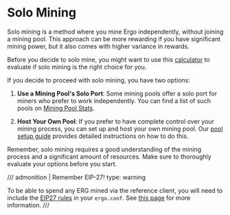 # Solo Mining

Solo mining is a method where you mine Ergo independently, without joining a mining pool. This approach can be more rewarding if you have significant mining power, but it also comes with higher variance in rewards.

Before you decide to solo mine, you might want to use this [calculator](https://docs.google.com/forms/d/e/1FAIpQLScBFv3mxpu5Erv55zvfFuIo2NnaWht3cc70xZoRo-3c58Cv0A/viewform) to evaluate if solo mining is the right choice for you.

If you decide to proceed with solo mining, you have two options:

1. **Use a Mining Pool's Solo Port**: Some mining pools offer a solo port for miners who prefer to work independently. You can find a list of such pools on [Mining Pool Stats](https://miningpoolstats.stream/ergo).

2. **Host Your Own Pool**: If you prefer to have complete control over your mining process, you can set up and host your own mining pool. Our [pool setup guide](pool.md) provides detailed instructions on how to do this.

Remember, solo mining requires a good understanding of the mining process and a significant amount of resources. Make sure to thoroughly evaluate your options before you start.

/// admonition | Remember EIP-27!
    type: warning

To be able to spend any ERG mined via the reference client, you will need to include the [EIP27 rules](eip27.md) in your `ergo.conf`. See [this page](solo-node.md) for more information.
///
